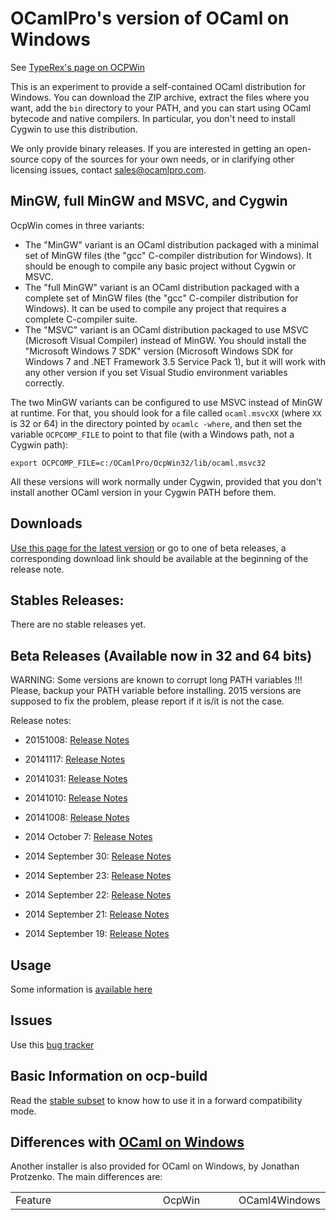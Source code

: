 OCamlPro's version of OCaml on Windows
======================================

See [TypeRex's page on OCPWin](http://www.typerex.org/ocpwin.html)

This is an experiment to provide a self-contained OCaml distribution
for Windows. You can download the ZIP archive, extract the files where
you want, add the `bin` directory to your PATH, and you can start
using OCaml bytecode and native compilers. In particular, you don't need
to install Cygwin to use this distribution.

We only provide binary releases. If you are interested in getting an
open-source copy of the sources for your own needs, or in clarifying
other licensing issues, contact
[sales@ocamlpro.com](mailto:sales@ocamlpro.com).

## MinGW, full MinGW and MSVC, and Cygwin

OcpWin comes in three variants:

* The "MinGW" variant is an OCaml distribution packaged with a minimal set of
  MinGW files (the "gcc" C-compiler distribution for Windows). It should be 
  enough to compile any basic project without Cygwin or MSVC.
* The "full MinGW" variant is an OCaml distribution packaged with a
  complete set of MinGW files (the "gcc" C-compiler distribution for
  Windows). It can be used to compile any project that requires a complete
  C-compiler suite.
* The "MSVC" variant is an OCaml distribution packaged to use MSVC
  (Microsoft Visual Compiler) instead of MinGW. You should install the
  "Microsoft Windows 7 SDK" version (Microsoft Windows SDK for Windows
  7 and .NET Framework 3.5 Service Pack 1), but it will work with any
  other version if you set Visual Studio environment variables
  correctly.

The two MinGW variants can be configured to use MSVC instead of MinGW
at runtime. For that, you should look for a file called `ocaml.msvcXX`
(where `XX` is 32 or 64) in the directory pointed by `ocamlc -where`,
and then set the variable `OCPCOMP_FILE` to point to that file (with a
Windows path, not a Cygwin path):

```
export OCPCOMP_FILE=c:/OCamlPro/OcpWin32/lib/ocaml.msvc32
```

All these versions will work normally under Cygwin, provided that you
don't install another OCaml version in your Cygwin PATH before them.

## Downloads

[Use this page for the latest version](https://github.com/OCamlPro/ocpwin-distrib/blob/master/Download.md) or go to one of beta releases,
a corresponding download link should be available at the beginning of
the release note.

## Stables Releases:

There are no stable releases yet.

## Beta Releases (Available now in 32 and 64 bits)

WARNING: Some versions are known to corrupt long PATH variables !!!
Please, backup your PATH variable before installing. 2015 versions are
supposed to fix the problem, please report if it is/it is not the case.

Release notes:

* 20151008: [Release Notes](https://github.com/OCamlPro/ocpwin-distrib/blob/master/ReleaseNotes/ocpwin-20151008-release-notes.md)

* 20141117: [Release Notes](https://github.com/OCamlPro/ocpwin-distrib/blob/master/ReleaseNotes/ocpwin-20141117-release-notes.md)

* 20141031: [Release Notes](https://github.com/OCamlPro/ocpwin-distrib/blob/master/ReleaseNotes/ocpwin-20141031-release-notes.md)

* 20141010: [Release Notes](https://github.com/OCamlPro/ocpwin-distrib/blob/master/ReleaseNotes/ocpwin-20141010-release-notes.md)

* 20141008: [Release Notes](https://github.com/OCamlPro/ocpwin-distrib/blob/master/ReleaseNotes/ocpwin-20141008-release-notes.md)

* 2014 October 7: [Release Notes](https://github.com/OCamlPro/ocpwin-distrib/blob/master/ReleaseNotes/ocpwin-20141007-release-notes.md)

* 2014 September 30: [Release Notes](https://github.com/OCamlPro/ocpwin-distrib/blob/master/ReleaseNotes/ocpwin-20140930-release-notes.md)

* 2014 September 23: [Release Notes](https://github.com/OCamlPro/ocpwin-distrib/blob/master/ReleaseNotes/ocpwin-20140923-release-notes.md)

* 2014 September 22: [Release Notes](https://github.com/OCamlPro/ocpwin-distrib/blob/master/ReleaseNotes/ocpwin-20140922-release-notes.md)

* 2014 September 21: [Release Notes](https://github.com/OCamlPro/ocpwin-distrib/blob/master/ReleaseNotes/ocpwin-20140921-release-notes.md)

* 2014 September 19: [Release Notes](https://github.com/OCamlPro/ocpwin-distrib/blob/master/ReleaseNotes/ocpwin-20140919-release-notes.md)

## Usage

Some information is [available here](https://github.com/OCamlPro/ocpwin-distrib/blob/master/Usage/Readme.md)

## Issues

Use this [bug tracker](https://github.com/OCamlPro/ocpwin-distrib/issues)


## Basic Information on ocp-build

Read the [stable subset](https://github.com/OCamlPro/ocpwin-distrib/blob/master/ocp-build/minimal.md)
to know how to use it in a forward compatibility mode.

## Differences with [OCaml on Windows](http://protz.github.io/ocaml-installer/)

Another installer is also provided for OCaml on Windows, by Jonathan
Protzenko. The main differences are:

<table width="100%">
<tr><td width="50%">Feature</td><td width="25%">OcpWin</td><td width="25%">OCaml4Windows</td></tr>

</table>
